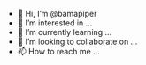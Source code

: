 - 👋 Hi, I’m @bamapiper
- 👀 I’m interested in ...
- 🌱 I’m currently learning ...
- 💞️ I’m looking to collaborate on ...
- 📫 How to reach me ...

<!---
bamapiper/bamapiper is a ✨ special ✨ repository because its `README.md` (this file) appears on your GitHub profile.
You can click the Preview link to take a look at your changes.
--->
